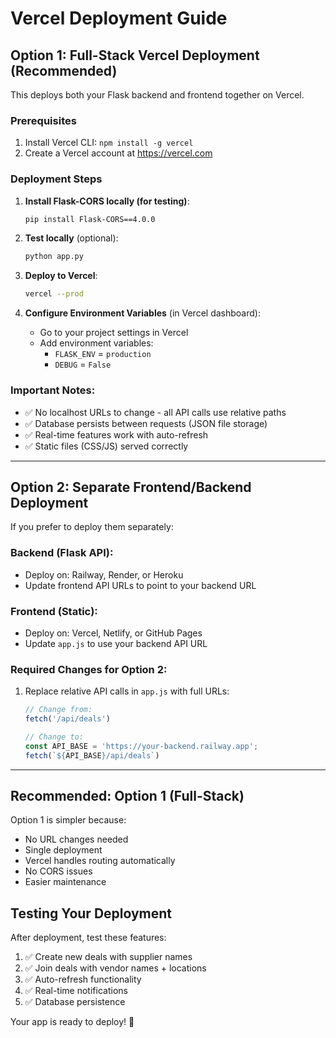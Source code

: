 # Vercel Deployment Guide

## Option 1: Full-Stack Vercel Deployment (Recommended)

This deploys both your Flask backend and frontend together on Vercel.

### Prerequisites
1. Install Vercel CLI: `npm install -g vercel`
2. Create a Vercel account at https://vercel.com

### Deployment Steps

1. **Install Flask-CORS locally (for testing)**:
   ```bash
   pip install Flask-CORS==4.0.0
   ```

2. **Test locally** (optional):
   ```bash
   python app.py
   ```

3. **Deploy to Vercel**:
   ```bash
   vercel --prod
   ```

4. **Configure Environment Variables** (in Vercel dashboard):
   - Go to your project settings in Vercel
   - Add environment variables:
     - `FLASK_ENV` = `production`
     - `DEBUG` = `False`

### Important Notes:
- ✅ No localhost URLs to change - all API calls use relative paths
- ✅ Database persists between requests (JSON file storage)
- ✅ Real-time features work with auto-refresh
- ✅ Static files (CSS/JS) served correctly

---

## Option 2: Separate Frontend/Backend Deployment

If you prefer to deploy them separately:

### Backend (Flask API):
- Deploy on: Railway, Render, or Heroku
- Update frontend API URLs to point to your backend URL

### Frontend (Static):
- Deploy on: Vercel, Netlify, or GitHub Pages
- Update `app.js` to use your backend API URL

### Required Changes for Option 2:
1. Replace relative API calls in `app.js` with full URLs:
   ```javascript
   // Change from:
   fetch('/api/deals')
   
   // Change to:
   const API_BASE = 'https://your-backend.railway.app';
   fetch(`${API_BASE}/api/deals`)
   ```

---

## Recommended: Option 1 (Full-Stack)

Option 1 is simpler because:
- No URL changes needed
- Single deployment
- Vercel handles routing automatically
- No CORS issues
- Easier maintenance

## Testing Your Deployment

After deployment, test these features:
1. ✅ Create new deals with supplier names
2. ✅ Join deals with vendor names + locations  
3. ✅ Auto-refresh functionality
4. ✅ Real-time notifications
5. ✅ Database persistence

Your app is ready to deploy! 🚀
